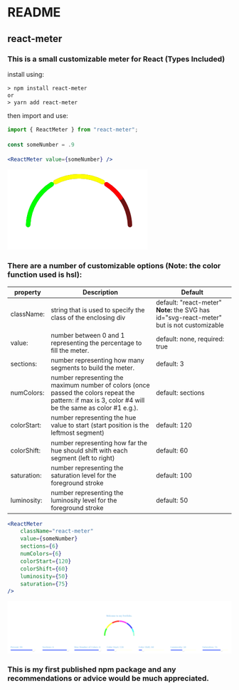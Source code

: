 # README
## react-meter

### This is a small customizable meter for React (Types Included)

install using:
```
> npm install react-meter
or
> yarn add react-meter
```
then import and use:

```jsx
import { ReactMeter } from "react-meter";

const someNumber = .9

<ReactMeter value={someNumber} />
```

![example image](https://github.com/DarbyBurbidge/react-meter/blob/dev/react-meter/.images/GuageExampleAlpha.png)

### There are a number of customizable options (Note: the color function used is hsl):
| property | Description | Default |
| --- | --- | --- |
| className: | string that is used to specify the class of the enclosing div | default: "react-meter" **Note:** the SVG has id="svg-react-meter" but is not customizable |
| value: | number between 0 and 1 representing the percentage to fill the meter. | default: none, required: true |
| sections: | number representing how many segments to build the meter. | default: 3 |
| numColors: | number representing the maximum number of colors (once passed the colors repeat the pattern: if max is 3, color #4 will be the same as color #1 e.g.). | default: sections |
| colorStart: | number representing the hue value to start (start position is the leftmost segment) | default: 120 |
| colorShift: | number representing how far the hue should shift with each segment (left to right) | default: 60 |
| saturation: | number representing the saturation level for the foreground stroke | default: 100 |
| luminosity: | number representing the luminosity level for the foreground stroke | default: 50 |


```jsx
<ReactMeter
    className="react-meter"
    value={someNumber} 
    sections={6}
    numColors={6}
    colorStart={120}
    colorShift={60}
    luminosity={50}
    saturation={75}   
/>
```

![example of customization](https://github.com/DarbyBurbidge/react-meter/blob/dev/react-meter/.images/GuageCustomExample.png)

### This is my first published npm package and any recommendations or advice would be much appreciated.



